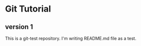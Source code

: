 # Git Tutorial

## version 1

This is a git-test repository. 
I'm writing README.md file as a test.

